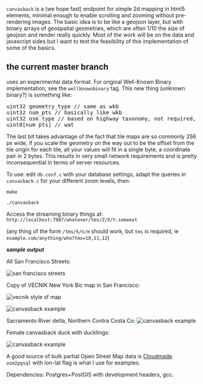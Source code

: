 `canvasback` is a (we hope fast) endpoint for simple 2d mapping in html5 elements, minimal 
enough to enable scrolling and zooming without pre-rendering images. The basic
idea is to be like a geojson layer, but with binary arrays of geospatial geometries,
which are often 1/10 the size of geojson and render really quickly. Most of 
the work will be on the data and javascript sides but I want to test the 
feasibility of this implementation of some of the basics.

## the current master branch

uses an experimental data format. For original Well-Known Binary implementation, see the `wellknownbinary` tag. This new thing (unknown binary?) is something like:

<pre>
uint32 geometry_type // same as wkb
uint32 num_pts // basically like wkb
uint32 osm_type // based on highway taxonomy, not required, alternatively for things like building height
uint8[num_pts] // wat
</pre>

The last bit takes advantage of the fact that tile maps are so commonly 256 px
 wide, if you scale the geometry on the way out to be the offset from the tile
 origin for each tile, all your values will fit in a single byte, a coordinate
 pair in 2 bytes. This results in very small network requirements and is
 pretty inconsequential in terms of server resources. 

To use: edit `db.conf.c` with your database settings, adapt the
queries in `canvasback.c` for your different zoom levels, then:

`make`

`./canvasback`

Access the streaming binary things at: `http://localhost:7987/whatever/tms/Z/X/Y.someext`

(any thing of the form `/tms/k/n/m` should work, but `tms` is required, ie `example.com/anything/who?tms=10,11,12`)

***sample output***

All San Francisco Streets:

![san francisco streets](http://h.sfgeo.org/tmp/pics/osm_streets_padded_wkb.png)

Copy of VECNIK New York Bic map in San Francisco:

![vecnik style sf map](http://h.sfgeo.org/tmp/pics/comolosvizzualiteros.png)

![canvasback
example](http://h.sfgeo.org/tmp/pics/railways_canvasback.jpg)

Sacramento River delta, Northern Contra Costa Co:
![canvasback
example](http://h.sfgeo.org/tmp/pics/delta_canvasback.jpg)

Female canvasback duck with ducklings:

![canvasback example](http://upload.wikimedia.org/wikipedia/commons/3/35/Aythya_valisineria2.jpg)

A good source of bulk partial Open Street Map data is [Cloudmade](http://downloads.cloudmade.com/).
`osm2pgsql` with lon-lat flag is what I use for examples.

Dependencies: Postgres+PostGIS with development headers, gcc.
